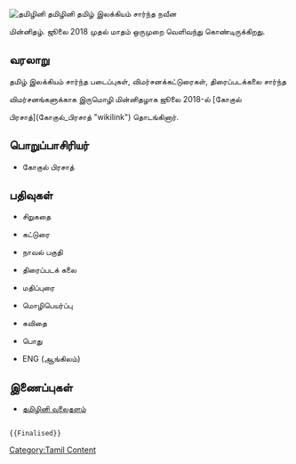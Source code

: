 ![தமிழினி ](தமிழினி_.jpg "தமிழினி ") தமிழினி தமிழ் இலக்கியம் சார்ந்த நவீன
மின்னிதழ். ஜூலை 2018 முதல் மாதம் ஒருமுறை வெளிவந்து கொண்டிருக்கிறது.

## வரலாறு

தமிழ் இலக்கியம் சார்ந்த படைப்புகள், விமர்சனக்கட்டுரைகள், திரைப்படக்கலை சார்ந்த
விமர்சனங்களுக்காக இருமொழி மின்னிதழாக ஜூலை 2018-ல் [கோகுல்
பிரசாத்](கோகுல்_பிரசாத் "wikilink") தொடங்கினார்.

## பொறுப்பாசிரியர்

-   கோகுல் பிரசாத்

## பதிவுகள்

-   சிறுகதை
-   கட்டுரை
-   நாவல் பகுதி
-   திரைப்படக் கலை
-   மதிப்புரை
-   மொழிபெயர்ப்பு
-   கவிதை
-   பொது
-   ENG (ஆங்கிலம்)

## இணைப்புகள்

-   [தமிழினி வலைதளம்](https://tamizhini.in/)

```{=mediawiki}
{{Finalised}}
```
[Category:Tamil Content](Category:Tamil_Content "wikilink")

